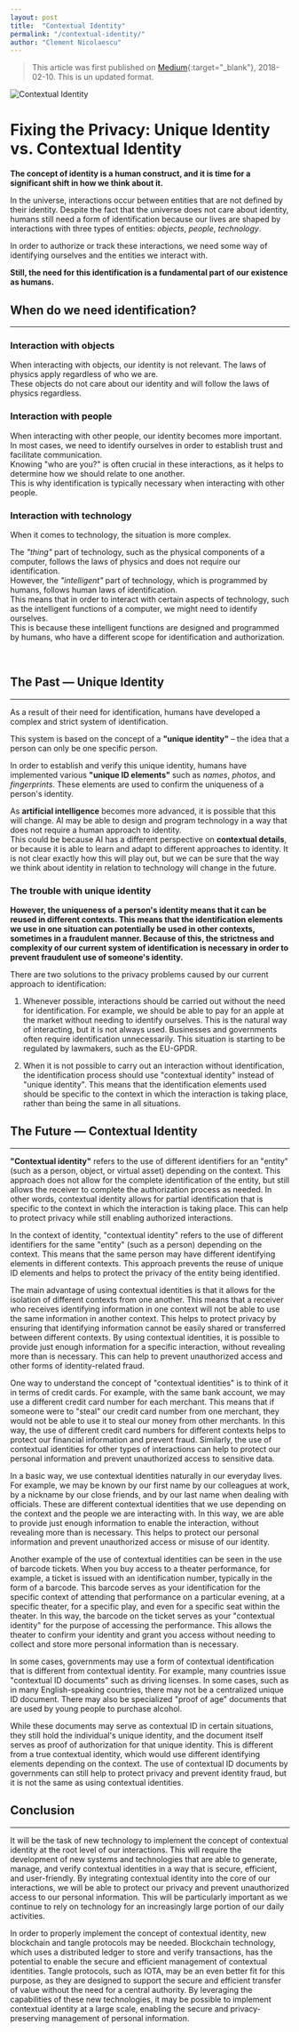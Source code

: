 ```yaml
---
layout: post
title:  "Contextual Identity"
permalink: "/contextual-identity/"
author: "Clement Nicolaescu"
---
```


>
> This article was first published on [Medium](https://medium.com/hackernoon/contextual-identity-fixing-the-privacy-a40ea7ce6b32){:target="_blank"}, 2018-02-10. This is un updated format.

![Contextual Identity](/images/posts/contextual_identity_picture.webp)


# Fixing the Privacy: Unique Identity vs. Contextual Identity


**The concept of identity is a human construct, and it is time for a significant shift in how we think about it.**

In the universe, interactions occur between entities that are not defined by their identity.
Despite the fact that the universe does not care about identity, humans still need a form of identification because our lives are shaped by interactions with three types of entities: *objects*, *people*, *technology*. 

In order to authorize or track these interactions, we need some way of identifying ourselves and the entities we interact with.   

**Still, the need for this identification is a fundamental part of our existence as humans.**



## When do we need identification?

----------

### Interaction with objects

When interacting with objects, our identity is not relevant. The laws of physics apply regardless of who we are.      
These objects do not care about our identity and will follow the laws of physics regardless.

### Interaction with people

When interacting with other people, our identity becomes more important. In most cases, we need to identify ourselves in order to establish trust and facilitate communication.    
Knowing "who are you?" is often crucial in these interactions, as it helps to determine how we should relate to one another.    
This is why identification is typically necessary when interacting with other people.


### Interaction with technology

When it comes to technology, the situation is more complex.    

The *"thing"* part of technology, such as the physical components of a computer, follows the laws of physics and does not require our identification.     
However, the *"intelligent"* part of technology, which is programmed by humans, follows human laws of identification.    
This means that in order to interact with certain aspects of technology, such as the intelligent functions of a computer, we might need to identify ourselves.   
This is because these intelligent functions are designed and programmed by humans, who have a different scope for identification and authorization.


&nbsp;
&nbsp;

## The Past — Unique Identity

----------


As a result of their need for identification, humans have developed a complex and strict system of identification.    

This system is based on the concept of a **"unique identity"** – the idea that a person can only be one specific person.     

In order to establish and verify this unique identity, humans have implemented various **"unique ID elements"** such as *names*, *photos*, and *fingerprints*. These elements are used to confirm the uniqueness of a person's identity.   

As **artificial intelligence** becomes more advanced, it is possible that this will change. AI may be able to design and program technology in a way that does not require a human approach to identity.   
This could be because AI has a different perspective on **contextual details**, or because it is able to learn and adapt to different approaches to identity. It is not clear exactly how this will play out, but we can be sure that the way we think about identity in relation to technology will change in the future.


### The trouble with unique identity

**However, the uniqueness of a person's identity means that it can be reused in different contexts. This means that the identification elements we use in one situation can potentially be used in other contexts, sometimes in a fraudulent manner. Because of this, the strictness and complexity of our current system of identification is necessary in order to prevent fraudulent use of someone's identity.**


There are two solutions to the privacy problems caused by our current approach to identification:

1. Whenever possible, interactions should be carried out without the need for identification. For example, we should be able to pay for an apple at the market without needing to identify ourselves. This is the natural way of interacting, but it is not always used. Businesses and governments often require identification unnecessarily. This situation is starting to be regulated by lawmakers, such as the EU-GPDR.


2. When it is not possible to carry out an interaction without identification, the identification process should use "contextual identity" instead of "unique identity". This means that the identification elements used should be specific to the context in which the interaction is taking place, rather than being the same in all situations.


## The Future — Contextual Identity

----------


**"Contextual identity"** refers to the use of different identifiers for an "entity" (such as a person, object, or virtual asset) depending on the context. This approach does not allow for the complete identification of the entity, but still allows the receiver to complete the authorization process as needed. In other words, contextual identity allows for partial identification that is specific to the context in which the interaction is taking place. This can help to protect privacy while still enabling authorized interactions.

In the context of identity, "contextual identity" refers to the use of different identifiers for the same "entity" (such as a person) depending on the context. This means that the same person may have different identifying elements in different contexts. This approach prevents the reuse of unique ID elements and helps to protect the privacy of the entity being identified.



The main advantage of using contextual identities is that it allows for the isolation of different contexts from one another. This means that a receiver who receives identifying information in one context will not be able to use the same information in another context. This helps to protect privacy by ensuring that identifying information cannot be easily shared or transferred between different contexts. By using contextual identities, it is possible to provide just enough information for a specific interaction, without revealing more than is necessary. This can help to prevent unauthorized access and other forms of identity-related fraud.


One way to understand the concept of "contextual identities" is to think of it in terms of credit cards. For example, with the same bank account, we may use a different credit card number for each merchant. This means that if someone were to "steal" our credit card number from one merchant, they would not be able to use it to steal our money from other merchants. In this way, the use of different credit card numbers for different contexts helps to protect our financial information and prevent fraud. Similarly, the use of contextual identities for other types of interactions can help to protect our personal information and prevent unauthorized access to sensitive data.


In a basic way, we use contextual identities naturally in our everyday lives. For example, we may be known by our first name by our colleagues at work, by a nickname by our close friends, and by our last name when dealing with officials. These are different contextual identities that we use depending on the context and the people we are interacting with. In this way, we are able to provide just enough information to enable the interaction, without revealing more than is necessary. This helps to protect our personal information and prevent unauthorized access or misuse of our identity.


Another example of the use of contextual identities can be seen in the use of barcode tickets. When you buy access to a theater performance, for example, a ticket is issued with an identification number, typically in the form of a barcode. This barcode serves as your identification for the specific context of attending that performance on a particular evening, at a specific theater, for a specific play, and even for a specific seat within the theater. In this way, the barcode on the ticket serves as your "contextual identity" for the purpose of accessing the performance. This allows the theater to confirm your identity and grant you access without needing to collect and store more personal information than is necessary.


In some cases, governments may use a form of contextual identification that is different from contextual identity. For example, many countries issue "contextual ID documents" such as driving licenses. In some cases, such as in many English-speaking countries, there may not be a centralized unique ID document. There may also be specialized "proof of age" documents that are used by young people to purchase alcohol.

While these documents may serve as contextual ID in certain situations, they still hold the individual's unique identity, and the document itself serves as proof of authorization for that unique identity. This is different from a true contextual identity, which would use different identifying elements depending on the context. The use of contextual ID documents by governments can still help to protect privacy and prevent identity fraud, but it is not the same as using contextual identities.

## Conclusion

----------------

It will be the task of new technology to implement the concept of contextual identity at the root level of our interactions. This will require the development of new systems and technologies that are able to generate, manage, and verify contextual identities in a way that is secure, efficient, and user-friendly. By integrating contextual identity into the core of our interactions, we will be able to protect our privacy and prevent unauthorized access to our personal information. This will be particularly important as we continue to rely on technology for an increasingly large portion of our daily activities.


In order to properly implement the concept of contextual identity, new blockchain and tangle protocols may be needed. Blockchain technology, which uses a distributed ledger to store and verify transactions, has the potential to enable the secure and efficient management of contextual identities. Tangle protocols, such as IOTA, may be an even better fit for this purpose, as they are designed to support the secure and efficient transfer of value without the need for a central authority. By leveraging the capabilities of these new technologies, it may be possible to implement contextual identity at a large scale, enabling the secure and privacy-preserving management of personal information.
